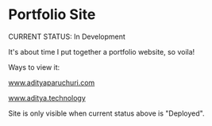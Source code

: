 # Portfolio Site
CURRENT STATUS: In Development

It's about time I put together a portfolio website, so voila! 

Ways to view it:

www.adityaparuchuri.com

www.aditya.technology

Site is only visible when current status above is "Deployed".
